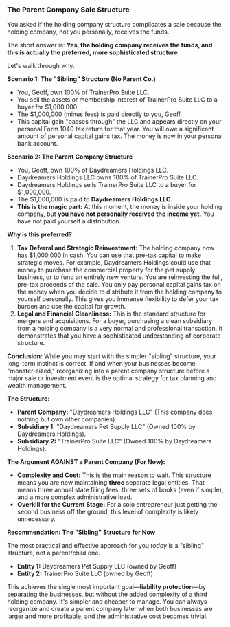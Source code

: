 



### The Parent Company Sale Structure

You asked if the holding company structure complicates a sale because the holding company, not you personally, receives the funds.

The short answer is: **Yes, the holding company receives the funds, and this is actually the preferred, more sophisticated structure.**

Let's walk through why.

**Scenario 1: The "Sibling" Structure (No Parent Co.)**

*   You, Geoff, own 100% of TrainerPro Suite LLC.
*   You sell the assets or membership interest of TrainerPro Suite LLC to a buyer for $1,000,000.
*   The $1,000,000 (minus fees) is paid directly to you, Geoff.
*   This capital gain "passes through" the LLC and appears directly on your personal Form 1040 tax return for that year. You will owe a significant amount of personal capital gains tax. The money is now in your personal bank account.

**Scenario 2: The Parent Company Structure**

*   You, Geoff, own 100% of Daydreamers Holdings LLC.
*   Daydreamers Holdings LLC owns 100% of TrainerPro Suite LLC.
*   Daydreamers Holdings sells TrainerPro Suite LLC to a buyer for $1,000,000.
*   The $1,000,000 is paid to **Daydreamers Holdings LLC.**
*   **This is the magic part:** At this moment, the money is inside your holding company, but **you have not personally received the income yet.** You have not paid yourself a distribution.

**Why is this preferred?**

1.  **Tax Deferral and Strategic Reinvestment:** The holding company now has $1,000,000 in cash. You can use that pre-tax capital to make strategic moves. For example, Daydreamers Holdings could use that money to purchase the commercial property for the pet supply business, or to fund an entirely new venture. You are reinvesting the full, pre-tax proceeds of the sale. You only pay personal capital gains tax on the money when you decide to distribute it from the holding company to yourself personally. This gives you immense flexibility to defer your tax burden and use the capital for growth.
2.  **Legal and Financial Cleanliness:** This is the standard structure for mergers and acquisitions. For a buyer, purchasing a clean subsidiary from a holding company is a very normal and professional transaction. It demonstrates that you have a sophisticated understanding of corporate structure.

**Conclusion:** While you may start with the simpler "sibling" structure, your long-term instinct is correct. If and when your businesses become "monster-sized," reorganizing into a parent company structure before a major sale or investment event is the optimal strategy for tax planning and wealth management.





**The Structure:**

*   **Parent Company:** "Daydreamers Holdings LLC" (This company does nothing but own other companies).
*   **Subsidiary 1:** "Daydreamers Pet Supply LLC" (Owned 100% by Daydreamers Holdings).
*   **Subsidiary 2:** "TrainerPro Suite LLC" (Owned 100% by Daydreamers Holdings).


**The Argument AGAINST a Parent Company (For Now):**

*   **Complexity and Cost:** This is the main reason to wait. This structure means you are now maintaining **three** separate legal entities. That means three annual state filing fees, three sets of books (even if simple), and a more complex administrative load.
*   **Overkill for the Current Stage:** For a solo entrepreneur just getting the second business off the ground, this level of complexity is likely unnecessary.

**Recommendation: The "Sibling" Structure for Now**

The most practical and effective approach for you *today* is a "sibling" structure, not a parent/child one.

*   **Entity 1:** Daydreamers Pet Supply LLC (owned by Geoff)
*   **Entity 2:** TrainerPro Suite LLC (owned by Geoff)

This achieves the single most important goal—**liability protection**—by separating the businesses, but without the added complexity of a third holding company. It's simpler and cheaper to manage. You can always reorganize and create a parent company later when both businesses are larger and more profitable, and the administrative cost becomes trivial.

